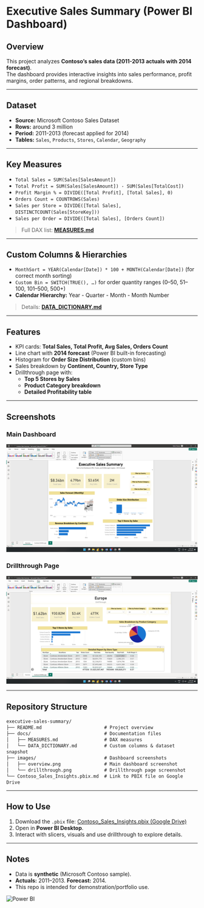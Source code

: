 # Executive Sales Summary (Power BI Dashboard)

## Overview
This project analyzes **Contoso’s sales data (2011-2013 actuals with 2014 forecast)**.  
The dashboard provides interactive insights into sales performance, profit margins, order patterns, and regional breakdowns.

---

## Dataset
- **Source:** Microsoft Contoso Sales Dataset  
- **Rows:** around 3 million  
- **Period:** 2011-2013 (forecast applied for 2014)  
- **Tables:** `Sales`, `Products`, `Stores`, `Calendar`, `Geography`

---

## Key Measures
- `Total Sales = SUM(Sales[SalesAmount])`  
- `Total Profit = SUM(Sales[SalesAmount]) - SUM(Sales[TotalCost])`  
- `Profit Margin % = DIVIDE([Total Profit], [Total Sales], 0)`  
- `Orders Count = COUNTROWS(Sales)`  
- `Sales per Store = DIVIDE([Total Sales], DISTINCTCOUNT(Sales[StoreKey]))`  
- `Sales per Order = DIVIDE([Total Sales], [Orders Count])`  

> Full DAX list: **[MEASURES.md](docs/MEASURES.md)**

---

## Custom Columns & Hierarchies
- `MonthSort = YEAR(Calendar[Date]) * 100 + MONTH(Calendar[Date])` (for correct month sorting)  
- `Custom Bin = SWITCH(TRUE(), …)` for order quantity ranges (0–50, 51–100, 101–500, 500+)  
- **Calendar Hierarchy:** Year - Quarter - Month - Month Number

> Details: **[DATA_DICTIONARY.md](docs/DATA_DICTIONARY.md)**

---

## Features
- KPI cards: **Total Sales, Total Profit, Avg Sales, Orders Count**  
- Line chart with **2014 forecast** (Power BI built-in forecasting)  
- Histogram for **Order Size Distribution** (custom bins)  
- Sales breakdown by **Continent, Country, Store Type**  
- Drillthrough page with:
  - **Top 5 Stores by Sales**
  - **Product Category breakdown**
  - **Detailed Profitability table**

---

## Screenshots
### Main Dashboard
![Overview Page](images/overview.png)

### Drillthrough Page
![Drillthrough Page](images/drillthrough.png)

---

## Repository Structure

```plaintext
executive-sales-summary/
├── README.md                       # Project overview
├── docs/                           # Documentation files
│   ├── MEASURES.md                 # DAX measures
│   └── DATA_DICTIONARY.md          # Custom columns & dataset snapshot
├── images/                         # Dashboard screenshots
│   ├── overview.png                # Main dashboard screenshot
│   └── drillthrough.png            # Drillthrough page screenshot
└── Contoso_Sales_Insights.pbix.md  # Link to PBIX file on Google Drive
```
---

## How to Use
1. Download the `.pbix` file:  [Contoso_Sales_Insights.pbix (Google Drive)](https://drive.google.com/file/d/153Bu3TIUcZsC0lIOe50sw5nfqKxJBMvu/view?usp=sharing)  
2. Open in **Power BI Desktop**.  
3. Interact with slicers, visuals and use drillthrough to explore details.

---

## Notes
- Data is **synthetic** (Microsoft Contoso sample).  
- **Actuals:** 2011–2013. **Forecast:** 2014.  
- This repo is intended for demonstration/portfolio use.
  
![Power BI](https://img.shields.io/badge/Power%20BI-Data%20Visualization-F2C811?logo=powerbi&logoColor=black)
